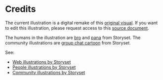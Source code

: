 # Credits

The current illustration is a digital remake of this [original visual](./base_docs_drawing.png).
If you want to edit this illustration, please request access to this [source document](https://docs.google.com/presentation/d/11JOByEO9QXlRLXX5BIv9rjUzPzCKErZzknD1OLcprQQ/edit?usp=sharing).

The humans in the illustration are [bro](https://storyset.com/illustration/coding/bro) and [pana](https://storyset.com/illustration/high-five/pana) from Storyset.
The community illustrations are [group chat cartoon](https://storyset.com/illustration/group-chat/bro) from Storyset.

See:

- [Web illustrations by Storyset](https://storyset.com/web)
- [People illustrations by Storyset](https://storyset.com/people)
- [Community illustrations by Storyset](https://storyset.com/community)
